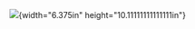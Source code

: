 ![](vertopal_eb78506327084bd49953caaa005d1ddf/media/image1.png){width="6.375in"
height="10.11111111111111in"}
